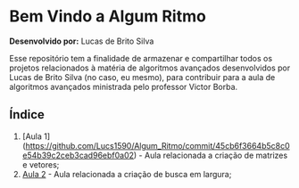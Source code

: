 # Bem Vindo a Algum Ritmo

**Desenvolvido por:** Lucas de Brito Silva

Esse repositório tem a finalidade de armazenar e compartilhar todos os projetos relacionados à matéria de algoritmos avançados desenvolvidos por Lucas de Brito Silva (no caso, eu mesmo), para contribuir para a aula de algoritmos avançados ministrada pelo professor Victor Borba.

## Índice

 1. [Aula 1] (https://github.com/Lucs1590/Algum_Ritmo/commit/45cb6f3664b5c8c0e54b39c2ceb3cad96ebf0a02) - Aula relacionada a criação de matrizes e vetores;
 2. [Aula 2]() - Aula relacionada a criação de busca em largura;